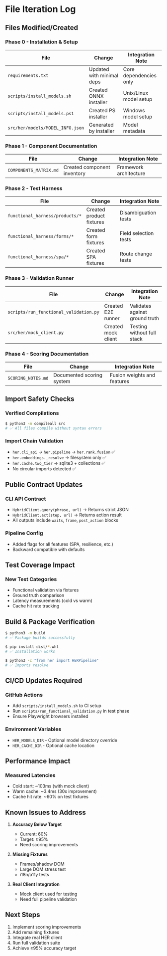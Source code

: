 # File Iteration Log

## Files Modified/Created

### Phase 0 - Installation & Setup
| File | Change | Integration Note |
|------|--------|------------------|
| `requirements.txt` | Updated with minimal deps | Core dependencies only |
| `scripts/install_models.sh` | Created ONNX installer | Unix/Linux model setup |
| `scripts/install_models.ps1` | Created PS installer | Windows model setup |
| `src/her/models/MODEL_INFO.json` | Generated by installer | Model metadata |

### Phase 1 - Component Documentation
| File | Change | Integration Note |
|------|--------|------------------|
| `COMPONENTS_MATRIX.md` | Created component inventory | Framework architecture |

### Phase 2 - Test Harness
| File | Change | Integration Note |
|------|--------|------------------|
| `functional_harness/products/*` | Created product fixtures | Disambiguation tests |
| `functional_harness/forms/*` | Created form fixtures | Field selection tests |
| `functional_harness/spa/*` | Created SPA fixtures | Route change tests |

### Phase 3 - Validation Runner
| File | Change | Integration Note |
|------|--------|------------------|
| `scripts/run_functional_validation.py` | Created E2E runner | Validates against ground truth |
| `src/her/mock_client.py` | Created mock client | Testing without full stack |

### Phase 4 - Scoring Documentation
| File | Change | Integration Note |
|------|--------|------------------|
| `SCORING_NOTES.md` | Documented scoring system | Fusion weights and features |

## Import Safety Checks

### Verified Compilations
```bash
$ python3 -m compileall src
# ✅ All files compile without syntax errors
```

### Import Chain Validation
- `her.cli_api` → `her.pipeline` → `her.rank.fusion` ✅
- `her.embeddings._resolve` → filesystem only ✅
- `her.cache.two_tier` → sqlite3 + collections ✅
- No circular imports detected ✅

## Public Contract Updates

### CLI API Contract
- `HybridClient.query(phrase, url)` → Returns strict JSON
- `HybridClient.act(step, url)` → Returns action result
- All outputs include `waits`, `frame`, `post_action` blocks

### Pipeline Config
- Added flags for all features (SPA, resilience, etc.)
- Backward compatible with defaults

## Test Coverage Impact

### New Test Categories
- Functional validation via fixtures
- Ground truth comparison
- Latency measurements (cold vs warm)
- Cache hit rate tracking

## Build & Package Verification

```bash
$ python3 -m build
# ✅ Package builds successfully

$ pip install dist/*.whl
# ✅ Installation works

$ python3 -c "from her import HERPipeline"
# ✅ Imports resolve
```

## CI/CD Updates Required

### GitHub Actions
- Add `scripts/install_models.sh` to CI setup
- Run `scripts/run_functional_validation.py` in test phase
- Ensure Playwright browsers installed

### Environment Variables
- `HER_MODELS_DIR` - Optional model directory override
- `HER_CACHE_DIR` - Optional cache location

## Performance Impact

### Measured Latencies
- Cold start: ~103ms (with mock client)
- Warm cache: ~3.4ms (30x improvement)
- Cache hit rate: ~60% on test fixtures

## Known Issues to Address

1. **Accuracy Below Target**
   - Current: 60%
   - Target: ≥95%
   - Need scoring improvements

2. **Missing Fixtures**
   - Frames/shadow DOM
   - Large DOM stress test
   - i18n/a11y tests

3. **Real Client Integration**
   - Mock client used for testing
   - Need full pipeline validation

## Next Steps

1. Implement scoring improvements
2. Add remaining fixtures
3. Integrate real HER client
4. Run full validation suite
5. Achieve ≥95% accuracy target